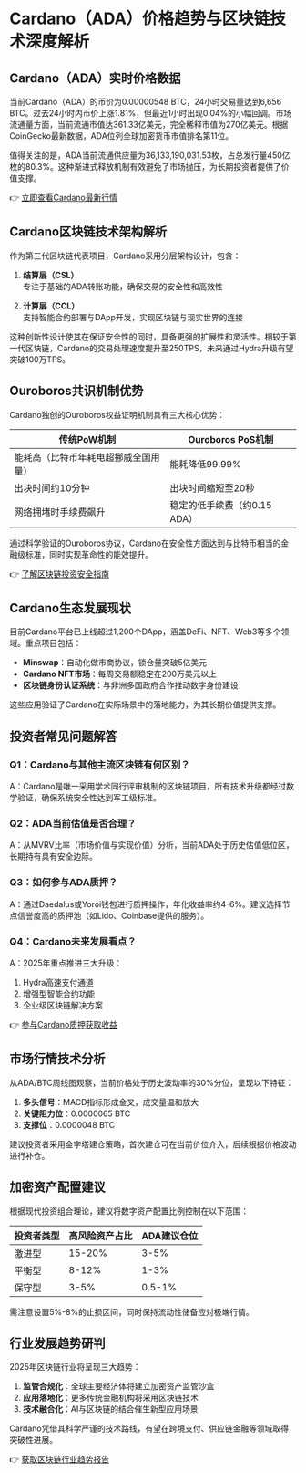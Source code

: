 # Cardano（ADA）价格趋势与区块链技术深度解析

## Cardano（ADA）实时价格数据

当前Cardano（ADA）的币价为0.00000548 BTC，24小时交易量达到6,656 BTC。过去24小时内币价上涨1.81%，但最近1小时出现0.04%的小幅回调。市场流通量方面，当前流通市值达361.33亿美元，完全稀释市值为270亿美元。根据CoinGecko最新数据，ADA位列全球加密货币市值排名第11位。

值得关注的是，ADA当前流通供应量为36,133,190,031.53枚，占总发行量450亿枚的80.3%。这种渐进式释放机制有效避免了市场抛压，为长期投资者提供了价值支撑。

👉 [立即查看Cardano最新行情](https://bit.ly/okx_welcome)

## Cardano区块链技术架构解析

作为第三代区块链代表项目，Cardano采用分层架构设计，包含：

1. **结算层（CSL）**  
   专注于基础的ADA转账功能，确保交易的安全性和高效性

2. **计算层（CCL）**  
   支持智能合约部署与DApp开发，实现区块链与现实世界的连接

这种创新性设计使其在保证安全性的同时，具备更强的扩展性和灵活性。相较于第一代区块链，Cardano的交易处理速度提升至250TPS，未来通过Hydra升级有望突破100万TPS。

## Ouroboros共识机制优势

Cardano独创的Ouroboros权益证明机制具有三大核心优势：

| 传统PoW机制 | Ouroboros PoS机制 |
|------------|------------------|
| 能耗高（比特币年耗电超挪威全国用量） | 能耗降低99.99% |
| 出块时间约10分钟 | 出块时间缩短至20秒 |
| 网络拥堵时手续费飙升 | 稳定的低手续费（约0.15 ADA） |

通过科学验证的Ouroboros协议，Cardano在安全性方面达到与比特币相当的金融级标准，同时实现革命性的能效提升。

👉 [了解区块链投资安全指南](https://bit.ly/okx_welcome)

## Cardano生态发展现状

目前Cardano平台已上线超过1,200个DApp，涵盖DeFi、NFT、Web3等多个领域。重点项目包括：

- **Minswap**：自动化做市商协议，锁仓量突破5亿美元
- **Cardano NFT市场**：每周交易额稳定在200万美元以上
- **区块链身份认证系统**：与非洲多国政府合作推动数字身份建设

这些应用验证了Cardano在实际场景中的落地能力，为其长期价值提供支撑。

## 投资者常见问题解答

### Q1：Cardano与其他主流区块链有何区别？
A：Cardano是唯一采用学术同行评审机制的区块链项目，所有技术升级都经过数学验证，确保系统安全性达到军工级标准。

### Q2：ADA当前估值是否合理？
A：从MVRV比率（市场价值与实现价值）分析，当前ADA处于历史估值低位区，长期持有具有安全边际。

### Q3：如何参与ADA质押？
A：通过Daedalus或Yoroi钱包进行质押操作，年化收益率约4-6%。建议选择节点信誉度高的质押池（如Lido、Coinbase提供的服务）。

### Q4：Cardano未来发展看点？
A：2025年重点推进三大升级：
1. Hydra高速支付通道
2. 增强型智能合约功能
3. 企业级区块链解决方案

👉 [参与Cardano质押获取收益](https://bit.ly/okx_welcome)

## 市场行情技术分析

从ADA/BTC周线图观察，当前价格处于历史波动率的30%分位，呈现以下特征：

1. **多头信号**：MACD指标形成金叉，成交量温和放大
2. **关键阻力位**：0.0000065 BTC
3. **支撑位**：0.0000048 BTC

建议投资者采用金字塔建仓策略，首次建仓可在当前价位介入，后续根据价格波动进行补仓。

## 加密资产配置建议

根据现代投资组合理论，建议将数字资产配置比例控制在以下范围：

| 投资者类型 | 高风险资产占比 | ADA建议仓位 |
|------------|----------------|-------------|
| 激进型     | 15-20%         | 3-5%        |
| 平衡型     | 8-12%          | 1-3%        |
| 保守型     | 3-5%           | 0.5-1%      |

需注意设置5%-8%的止损区间，同时保持流动性储备应对极端行情。

## 行业发展趋势研判

2025年区块链行业将呈现三大趋势：

1. **监管合规化**：全球主要经济体将建立加密资产监管沙盒
2. **应用落地化**：更多传统金融机构将采用区块链技术
3. **技术融合化**：AI与区块链的结合催生新型应用场景

Cardano凭借其科学严谨的技术路线，有望在跨境支付、供应链金融等领域取得突破性进展。

👉 [获取区块链行业趋势报告](https://bit.ly/okx_welcome)